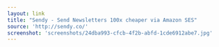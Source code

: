 ```yaml
---
layout: link
title: "Sendy - Send Newsletters 100x cheaper via Amazon SES"
source: 'http://sendy.co/'
screenshot: 'screenshots/24dba993-cfcb-4f2b-abfd-1cde6912abe7.jpg'
---
```


